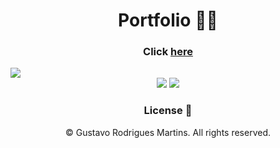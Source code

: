 <h1 align="center">Portfolio 👨‍💻</h1>
   
<h3 align="center">Click <a href="https://guhrodrigues.vercel.app/">here</a></h3>   
<img src="https://cdn.discordapp.com/attachments/876799799255531523/1075958550729342996/portfolio.jpg">
<div align="center">
    <img src="https://img.shields.io/badge/React-20232A?style=for-the-badge&logo=react&logoColor=61DAFB" />
    <img src="https://img.shields.io/badge/Tailwind_CSS-38B2AC?style=for-the-badge&logo=tailwind-css&logoColor=white" />
</div>

<h3 align="center">License 🚫</h3>
<p align="center">© Gustavo Rodrigues Martins. All rights reserved.</p>
